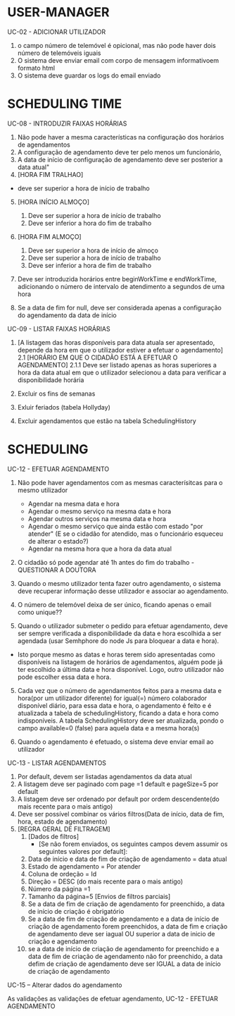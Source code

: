 # USER-MANAGER 
UC-02 - ADICIONAR UTILIZADOR
1. o campo número de telemóvel é opicional, mas não  pode haver dois número de telemóveis iguais
2. O sistema deve enviar email com corpo de mensagem informativoem formato html
3. O sistema deve guardar os logs do email enviado

# SCHEDULING TIME

UC-08 - INTRODUZIR FAIXAS HORÁRIAS
1. Não pode haver a mesma características na configuração dos horários de agendamentos
2. A configuração de agendamento deve ter pelo menos um funcionário,
3. A data de início de configuração de agendamento deve ser posterior a data atual"
4. [HORA FIM TRALHAO]
 - deve ser superior a hora de início de trabalho
 
   
5. [HORA INÍCIO ALMOÇO] 
   1. Deve ser superior a hora de início de trabalho 
   2. Deve ser inferior a hora do fim de trabalho

6. [HORA FIM ALMOÇO]
   1. Deve ser superior a hora de início de almoço
   2. Deve ser superior a hora de início de trabalho
   3. Deve ser inferior a hora de fim de trabalho

7. Deve ser introduzida  horários entre beginWorkTime e endWorkTime, adicionando o número de intervalo de atendimento a segundos de uma hora
8. Se a data de fim for null, deve ser considerada apenas a configuração do agendamento da data de início

 UC-09 - LISTAR FAIXAS HORÁRIAS
  
   1. [A listagem das horas disponíveis para data atuala ser apresentado, depende da hora em que o utilizador estiver a efetuar o agendamento]
       2.1 [HORÁRIO EM QUE O CIDADÃO ESTÁ A EFETUAR O AGENDAMENTO]
        2.1.1 Deve ser listado apenas as horas superiores a hora da data atual em que o utilizador selecionou a data para verificar a disponibilidade horária 
		
      

  3. Excluir os fins de semanas
  4. Exluir feriados (tabela Hollyday)
  5. Excluir agendamentos que estão na tabela SchedulingHistory

# SCHEDULING

UC-12 - EFETUAR AGENDAMENTO

1. Não pode haver agendamentos com as mesmas caracterísitcas para o mesmo utilizador
    
   - Agendar na mesma data e hora
   - Agendar o mesmo serviço na mesma data e hora
   - Agendar outros serviços na mesma data e hora
   - Agendar o mesmo serviço que ainda estão com estado "por atender" (E se o cidadão for atendido, mas o funcionário esqueceu de alterar o estado?)
   - Agendar na mesma hora que a hora da data atual
  
  
2. O cidadão só pode agendar até 1h antes do fim do trabalho  -QUESTIONAR A DOUTORA

2. Quando o mesmo utilizador tenta fazer outro agendamento, o sistema deve recuperar informação desse utilizador e associar ao agendamento.
3. O número de telemóvel deixa de ser único, ficando apenas o email como unique??

4. Quando o utilizador submeter o pedido para efetuar agendamento, deve ser sempre verificada a disponibilidade da data e hora escolhida a ser agendada (usar Semhphore do node Js para bloquear a data e hora).
 - Isto porque mesmo as datas e horas terem sido apresentadas como disponíveis na listagem de horários de agendamentos, alguém pode já ter escolhido a última data e hora disponível. Logo, outro utilizador não pode escolher essa data e hora. 

5. Cada vez  que o número de agendamentos feitos para a mesma data e hora(por um utilizador diferente) for igual(=) número colaborador disponível diário, 
para essa data e hora, o agendamento é feito e é atualizada a tabela de schedulingHistory, ficando a data e hora como indisponíveis.
 A tabela SchedulingHistory deve ser atualizada, pondo o campo available=0 (false) para aquela data e a mesma hora(s)

6. Quando o agendamento é efetuado, o sistema deve enviar email ao utilizador


UC-13 - LISTAR AGENDAMENTOS

1. Por default, devem ser listadas agendamentos da data atual
2. A listagem deve ser paginado com page =1 default e pageSize=5 por default
3. A listagem deve ser ordenado por default por ordem descendente(do mais recente para o mais antigo)
4. Deve ser possível combinar os vários filtros(Data de início, data de fim, hora, estado de agendamento)
5. [REGRA GERAL DE FILTRAGEM]
   1. [Dados de filtros]
      - [Se não forem enviados, os seguintes campos devem assumir os seguintes valores por default]:
   1. Data de início e data de fim de criação de agendamento = data atual
   2. Estado de agendamento = Por atender
   3. Coluna de ordeção = Id
   4. Direção = DESC (do mais recente para o mais antigo)
   5. Número da página =1
   6. Tamanho da página=5
   [Envios de filtros parciais]
   1. Se a data de fim de criação de agendamento for preenchido, a data de início de  criação é obrigatório
   2.  Se a data de fim de criação de agendamento e a data de início de criação de agendamento forem preenchidos, a data de fim e criação de agendamento
   deve ser iagual OU superior a data de inicio de criação e agendamento
   3. se a data de início de criação de agendamento for preenchido e a data de fim de criação de agendamento não for preenchido, a data defim de criação de agendamento
   deve ser IGUAL a data de início de criação de agendamento
   
   

UC-15 – Alterar dados do agendamento

 As validações as validações de efetuar agendamento, UC-12 - EFETUAR AGENDAMENTO